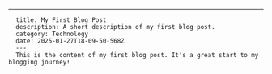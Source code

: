 ---
      title: My First Blog Post
      description: A short description of my first blog post.
      category: Technology
      date: 2025-01-27T18-09-50-568Z
      ---
      This is the content of my first blog post. It's a great start to my blogging journey!